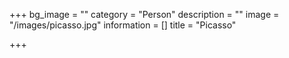 +++
bg_image = ""
category = "Person"
description = ""
image = "/images/picasso.jpg"
information = []
title = "Picasso"

+++
